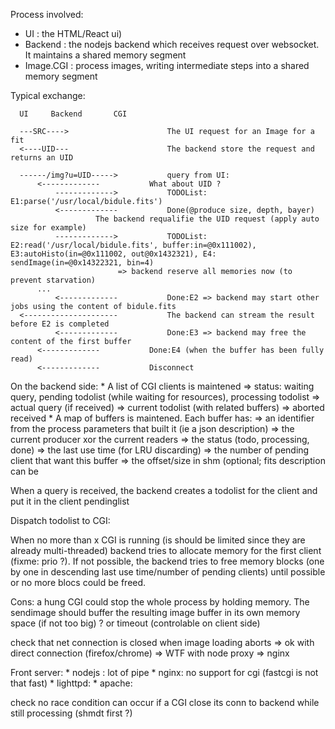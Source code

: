 Process involved:

  * UI : the HTML/React ui)
  * Backend : the nodejs backend which receives request over websocket. It maintains a shared memory segment
  * Image.CGI : process images, writing intermediate steps into a shared memory segment

Typical exchange:

```
  UI     Backend       CGI

  ---SRC---->                      The UI request for an Image for a fit
  <----UID---                      The backend store the request and returns an UID

  ------/img?u=UID----->           query from UI:
	  <-------------           What about UID ?
          ------------->           TODOList: E1:parse('/usr/local/bidule.fits')
          <-------------           Done(@produce size, depth, bayer)
				   The backend requalifie the UID request (apply auto size for example)
          ------------->           TODOList: E2:read('/usr/local/bidule.fits', buffer:in=@0x111002), E3:autoHisto(in=@0x111002, out@0x1432321), E4: sendImage(in=@0x14322321, bin=4)
						=> backend reserve all memories now (to prevent starvation)
	  ...
          <-------------           Done:E2 => backend may start other jobs using the content of bidule.fits
  <---------------------           The backend can stream the result before E2 is completed
          <-------------           Done:E3 => backend may free the content of the first buffer
	  <-------------           Done:E4 (when the buffer has been fully read)
	  <-------------           Disconnect
```

On the backend side:
	* A list of CGI clients is maintened
				=> status: waiting query, pending todolist (while waiting for resources), processing todolist
				=> actual query (if received)
				=> current todolist (with related buffers)
				=> aborted received
	* A map of buffers is maintened. Each buffer has:
				=> an identifier from the process parameters that built it (ie a json description)
				=> the current producer xor the current readers
				=> the status (todo, processing, done)
				=> the last use time (for LRU discarding)
				=> the number of pending client that want this buffer
				=> the offset/size in shm (optional; fits description can be 

When a query is received, the backend creates a todolist for the client and put it in the client pendinglist

Dispatch todolist to CGI:

When no more than x CGI is running (is should be limited since they are already multi-threaded)
backend tries to allocate memory for the first client (fixme: prio ?). If not possible, the backend tries to free memory blocks (one by one in descending last use time/number of pending clients)
until possible or no more blocs could be freed.


Cons: a hung CGI could stop the whole process by holding memory. The sendimage should buffer the resulting image buffer in its own memory space (if not too big) ? or timeout (controlable on client side)



check that net connection is closed when image loading aborts 
	=> ok with direct connection (firefox/chrome)
	=> WTF with node proxy
	=> nginx

Front server:
	* nodejs : lot of pipe
	* nginx: no support for cgi (fastcgi is not that fast)
	* lighttpd: 
	* apache:


check no race condition can occur if a CGI close its conn to backend while still processing (shmdt first ?)

